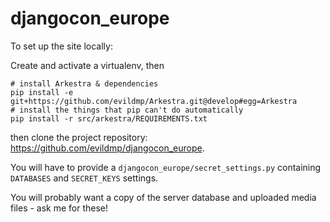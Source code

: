djangocon_europe
================

To set up the site locally:

Create and activate a virtualenv, then

    # install Arkestra & dependencies
    pip install -e git+https://github.com/evildmp/Arkestra.git@develop#egg=Arkestra
    # install the things that pip can't do automatically
    pip install -r src/arkestra/REQUIREMENTS.txt

then clone the project repository: https://github.com/evildmp/djangocon_europe.

You will have to provide a `djangocon_europe/secret_settings.py` containing `DATABASES` and 
`SECRET_KEYS` settings.

You will probably want a copy of the server database and uploaded media files - ask me for these!

